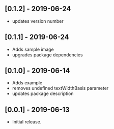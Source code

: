 ## [0.1.2] - 2019-06-24
* updates version number

## [0.1.1] - 2019-06-24
* Adds sample image
* upgrades package dependencies

## [0.1.0] - 2019-06-14
* Adds example
* removes undefined textWidthBasis parameter
* updates package description

## [0.0.1] - 2019-06-13
* Initial release.
